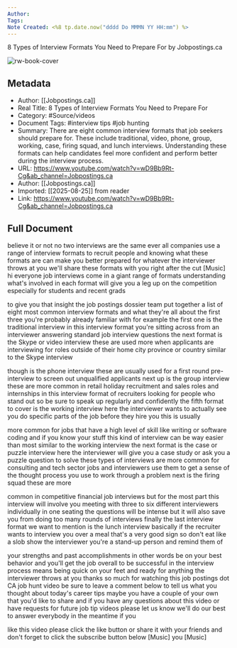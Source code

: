 ```yaml
---
Author: 
Tags:
Note Created: <%8 tp.date.now("dddd Do MMMN YY HH:mm") %>
---
```

8 Types of Interview Formats You Need to Prepare For by Jobpostings.ca

![rw-book-cover](https://i.ytimg.com/vi/wD9Bb9Rt-Cg/maxresdefault.jpg)

## Metadata
- Author: [[Jobpostings.ca]]
- Real Title: 8 Types of Interview Formats You Need to Prepare For
- Category: #Source/videos
- Document Tags:  #interview tips  #job hunting 
- Summary: There are eight common interview formats that job seekers should prepare for. These include traditional, video, phone, group, working, case, firing squad, and lunch interviews. Understanding these formats can help candidates feel more confident and perform better during the interview process.
- URL: https://www.youtube.com/watch?v=wD9Bb9Rt-Cg&ab_channel=Jobpostings.ca
- Author: [[Jobpostings.ca]]
- Imported: [[2025-08-25]] from reader
- Link: https://www.youtube.com/watch?v=wD9Bb9Rt-Cg&ab_channel=Jobpostings.ca

## Full Document
believe it or not no two interviews are the same ever all companies use a range of interview formats to recruit people and knowing what these formats are can make you better prepared for whatever the interviewer throws at you we'll share these formats with you right after the cut [Music] hi everyone job interviews come in a giant range of formats understanding what's involved in each format will give you a leg up on the competition especially for students and recent grads 

to give you that insight the job postings dossier team put together a list of eight most common interview formats and what they're all about the first three you're probably already familiar with for example the first one is the traditional interview in this interview format you're sitting across from an interviewer answering standard job interview questions the next format is the Skype or video interview these are used more when applicants are interviewing for roles outside of their home city province or country similar to the Skype interview 

though is the phone interview these are usually used for a first round pre-interview to screen out unqualified applicants next up is the group interview these are more common in retail holiday recruitment and sales roles and internships in this interview format of recruiters looking for people who stand out so be sure to speak up regularly and confidently the fifth format to cover is the working interview here the interviewer wants to actually see you do specific parts of the job before they hire you this is usually 

more common for jobs that have a high level of skill like writing or software coding and if you know your stuff this kind of interview can be way easier than most similar to the working interview the next format is the case or puzzle interview here the interviewer will give you a case study or ask you a puzzle question to solve these types of interviews are more common for consulting and tech sector jobs and interviewers use them to get a sense of the thought process you use to work through a problem next is the firing squad these are more 

common in competitive financial job interviews but for the most part this interview will involve you meeting with three to six different interviewers individually in one seating the questions will be intense but it will also save you from doing too many rounds of interviews finally the last interview format we want to mention is the lunch interview basically if the recruiter wants to interview you over a meal that's a very good sign so don't eat like a slob show the interviewer you're a stand-up person and remind them of 

your strengths and past accomplishments in other words be on your best behavior and you'll get the job overall to be successful in the interview process means being quick on your feet and ready for anything the interviewer throws at you thanks so much for watching this job postings dot CA job hunt video be sure to leave a comment below to tell us what you thought about today's career tips maybe you have a couple of your own that you'd like to share and if you have any questions about this video or have requests for future job tip videos please let us know we'll do our best to answer everybody in the meantime if you 

like this video please click the like button or share it with your friends and don't forget to click the subscribe button below [Music] you [Music]
